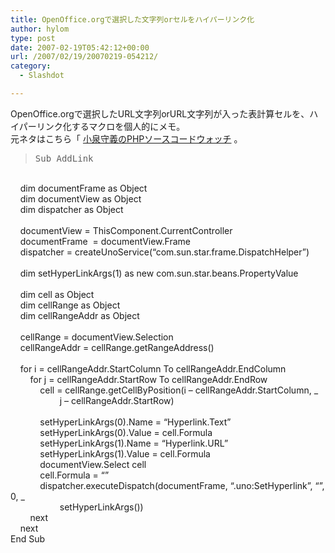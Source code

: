 ```yaml
---
title: OpenOffice.orgで選択した文字列orセルをハイパーリンク化
author: hylom
type: post
date: 2007-02-19T05:42:12+00:00
url: /2007/02/19/20070219-054212/
category:
  - Slashdot

---
```

OpenOffice.orgで選択したURL文字列orURL文字列が入った表計算セルを、ハイパーリンク化するマクロを個人的にメモ。   
元ネタはこちら「   [小泉守義のPHPソースコードウォッチ][1] 。 

> <div>
>   <tt> Sub AddLink </tt>
> </div>

</br>   
&nbsp; &nbsp; dim documentFrame as Object</br>   
&nbsp; &nbsp; dim documentView as Object</br>   
&nbsp; &nbsp; dim dispatcher as Object</br>   
&nbsp;</br>   
&nbsp; &nbsp; documentView = ThisComponent.CurrentController</br>   
&nbsp; &nbsp; documentFrame&nbsp; = documentView.Frame</br>   
&nbsp; &nbsp; dispatcher = createUnoService(&#8220;com.sun.star.frame.DispatchHelper&#8221;)</br>   
&nbsp;</br>   
&nbsp; &nbsp; dim setHyperLinkArgs(1) as new com.sun.star.beans.PropertyValue</br>   
&nbsp;</br>   
&nbsp; &nbsp; dim cell as Object</br>   
&nbsp; &nbsp; dim cellRange as Object</br>   
&nbsp; &nbsp; dim cellRangeAddr as Object</br>   
&nbsp;</br>   
&nbsp; &nbsp; cellRange = documentView.Selection</br>   
&nbsp; &nbsp; cellRangeAddr = cellRange.getRangeAddress()</br>   
&nbsp;</br>   
&nbsp; &nbsp; for i = cellRangeAddr.StartColumn To cellRangeAddr.EndColumn</br>   
&nbsp; &nbsp; &nbsp; &nbsp; for j = cellRangeAddr.StartRow To cellRangeAddr.EndRow</br>   
&nbsp; &nbsp; &nbsp; &nbsp; &nbsp; &nbsp; cell = cellRange.getCellByPosition(i &#8211; cellRangeAddr.StartColumn&#44; _</br>   
&nbsp; &nbsp; &nbsp; &nbsp; &nbsp; &nbsp; &nbsp; &nbsp; &nbsp; &nbsp; j &#8211; cellRangeAddr.StartRow)</br>   
&nbsp;</br>   
&nbsp; &nbsp; &nbsp; &nbsp; &nbsp; &nbsp; setHyperLinkArgs(0).Name = &#8220;Hyperlink.Text&#8221;</br>   
&nbsp; &nbsp; &nbsp; &nbsp; &nbsp; &nbsp; setHyperLinkArgs(0).Value = cell.Formula</br>   
&nbsp; &nbsp; &nbsp; &nbsp; &nbsp; &nbsp; setHyperLinkArgs(1).Name = &#8220;Hyperlink.URL&#8221;</br>   
&nbsp; &nbsp; &nbsp; &nbsp; &nbsp; &nbsp; setHyperLinkArgs(1).Value = cell.Formula</br>   
&nbsp; &nbsp; &nbsp; &nbsp; &nbsp; &nbsp; documentView.Select cell</br>   
&nbsp; &nbsp; &nbsp; &nbsp; &nbsp; &nbsp; cell.Formula = &#8220;&#8221;</br>   
&nbsp; &nbsp; &nbsp; &nbsp; &nbsp; &nbsp; dispatcher.executeDispatch(documentFrame&#44; &#8220;.uno:SetHyperlink&#8221;&#44; &#8220;&#8221;&#44; 0&#44; _</br>   
&nbsp; &nbsp; &nbsp; &nbsp; &nbsp; &nbsp; &nbsp; &nbsp; &nbsp; &nbsp; setHyperLinkArgs())</br>   
&nbsp; &nbsp; &nbsp; &nbsp; next</br>   
&nbsp; &nbsp; next</br>   
End Sub</br>

 [1]: https://www.codeblog.org/blog/moriyoshi/200610.html
